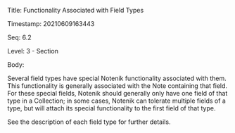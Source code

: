 Title:  Functionality Associated with Field Types

Timestamp: 20210609163443

Seq:    6.2

Level:  3 - Section

Body: 

Several field types have special Notenik functionality associated with them. This functionality is generally associated with the Note containing that field. For these special fields, Notenik should generally only have one field of that type in a Collection; in some cases, Notenik can tolerate multiple fields of a type, but will attach its special functionality to the first field of that type. 

See the description of each field type for further details.
